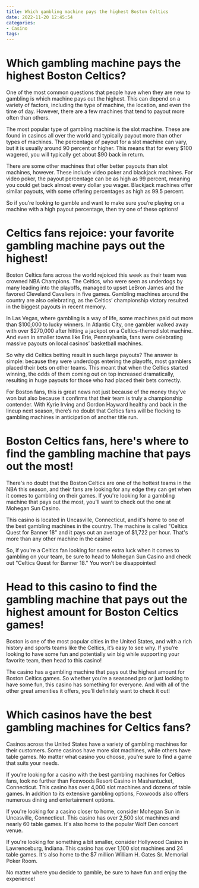 ```yaml
---
title: Which gambling machine pays the highest Boston Celtics
date: 2022-11-20 12:45:54
categories:
- Casino
tags:
---
```



#  Which gambling machine pays the highest Boston Celtics?

One of the most common questions that people have when they are new to gambling is which machine pays out the highest. This can depend on a variety of factors, including the type of machine, the location, and even the time of day. However, there are a few machines that tend to payout more often than others.

The most popular type of gambling machine is the slot machine. These are found in casinos all over the world and typically payout more than other types of machines. The percentage of payout for a slot machine can vary, but it is usually around 90 percent or higher. This means that for every $100 wagered, you will typically get about $90 back in return.

There are some other machines that offer better payouts than slot machines, however. These include video poker and blackjack machines. For video poker, the payout percentage can be as high as 99 percent, meaning you could get back almost every dollar you wager. Blackjack machines offer similar payouts, with some offering percentages as high as 99.5 percent.

So if you’re looking to gamble and want to make sure you’re playing on a machine with a high payout percentage, then try one of these options!

#  Celtics fans rejoice: your favorite gambling machine pays out the highest!

Boston Celtics fans across the world rejoiced this week as their team was crowned NBA Champions. The Celtics, who were seen as underdogs by many leading into the playoffs, managed to upset LeBron James and the favored Cleveland Cavaliers in five games. Gambling machines around the country are also celebrating, as the Celtics’ championship victory resulted in the biggest payouts in recent memory.

In Las Vegas, where gambling is a way of life, some machines paid out more than $100,000 to lucky winners. In Atlantic City, one gambler walked away with over $270,000 after hitting a jackpot on a Celtics-themed slot machine. And even in smaller towns like Erie, Pennsylvania, fans were celebrating massive payouts on local casinos’ basketball machines.

So why did Celtics betting result in such large payouts? The answer is simple: because they were underdogs entering the playoffs, most gamblers placed their bets on other teams. This meant that when the Celtics started winning, the odds of them coming out on top increased dramatically, resulting in huge payouts for those who had placed their bets correctly.

For Boston fans, this is great news not just because of the money they’ve won but also because it confirms that their team is truly a championship contender. With Kyrie Irving and Gordon Hayward healthy and back in the lineup next season, there’s no doubt that Celtics fans will be flocking to gambling machines in anticipation of another title run.

#  Boston Celtics fans, here's where to find the gambling machine that pays out the most!

There's no doubt that the Boston Celtics are one of the hottest teams in the NBA this season, and their fans are looking for any edge they can get when it comes to gambling on their games. If you're looking for a gambling machine that pays out the most, you'll want to check out the one at Mohegan Sun Casino.

This casino is located in Uncasville, Connecticut, and it's home to one of the best gambling machines in the country. The machine is called "Celtics Quest for Banner 18" and it pays out an average of $1,722 per hour. That's more than any other machine in the casino!

So, if you're a Celtics fan looking for some extra luck when it comes to gambling on your team, be sure to head to Mohegan Sun Casino and check out "Celtics Quest for Banner 18." You won't be disappointed!

#  Head to this casino to find the gambling machine that pays out the highest amount for Boston Celtics games!

Boston is one of the most popular cities in the United States, and with a rich history and sports teams like the Celtics, it’s easy to see why. If you’re looking to have some fun and potentially win big while supporting your favorite team, then head to this casino!

The casino has a gambling machine that pays out the highest amount for Boston Celtics games. So whether you’re a seasoned pro or just looking to have some fun, this casino has something for everyone. And with all of the other great amenities it offers, you’ll definitely want to check it out!

#  Which casinos have the best gambling machines for Celtics fans?

Casinos across the United States have a variety of gambling machines for their customers. Some casinos have more slot machines, while others have table games. No matter what casino you choose, you're sure to find a game that suits your needs.

If you're looking for a casino with the best gambling machines for Celtics fans, look no further than Foxwoods Resort Casino in Mashantucket, Connecticut. This casino has over 4,000 slot machines and dozens of table games. In addition to its extensive gambling options, Foxwoods also offers numerous dining and entertainment options.

If you're looking for a casino closer to home, consider Mohegan Sun in Uncasville, Connecticut. This casino has over 2,500 slot machines and nearly 60 table games. It's also home to the popular Wolf Den concert venue.

If you're looking for something a bit smaller, consider Hollywood Casino in Lawrenceburg, Indiana. This casino has over 1,100 slot machines and 24 table games. It's also home to the $7 million William H. Gates Sr. Memorial Poker Room.

No matter where you decide to gamble, be sure to have fun and enjoy the experience!